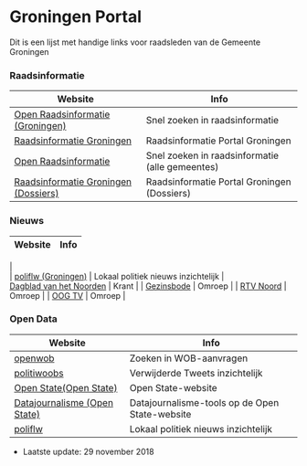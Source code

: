 # Groningen Portal

Dit is een lijst met handige links voor raadsleden van de Gemeente Groningen

### Raadsinformatie

| Website | Info |
| ------ | ------ |
|  [Open Raadsinformatie (Groningen)](https://zoek.openraadsinformatie.nl) | Snel zoeken in raadsinformatie |
|  [Raadsinformatie Groningen](https://groningen.raadsinformatie.nl) | Raadsinformatie Portal Groningen |
|  [Open Raadsinformatie](https://zoek.openraadsinformatie.nl) | Snel zoeken in raadsinformatie (alle gemeentes)|
|  [Raadsinformatie Groningen (Dossiers)](https://groningen.raadsinformatie.nl) | Raadsinformatie Portal Groningen (Dossiers) |

### Nieuws

| Website | Info |
| ------ | ------ |
|  
|  [poliflw (Groningen)](https://poliflw.nl/zoeken?location=Groningen) | Lokaal politiek nieuws inzichtelijk
|  
[Dagblad van het Noorden](https://dvhn.nl) | Krant |
|  [Gezinsbode](https://gezinsbode.nl) | Omroep |
|  [RTV Noord](https://rtvnoord.nl) | Omroep |
|  [OOG TV](https://oogtv.nl) | Omroep |
 
### Open Data

| Website | Info |
| ------ | ------ |
| [openwob](https://www.openwob.nl) | Zoeken in WOB-aanvragen
| [politiwoobs](http://politwoops.eu/) | Verwijderde Tweets inzichtelijk
| [Open State(Open State)](http://politwoops.eu/) |  Open State-website
| [Datajournalisme (Open State)](http://politwoops.eu/) | Datajournalisme-tools op de Open State-website
| [poliflw](https://poliflw.nl) | Lokaal politiek nieuws inzichtelijk

  - Laatste update: 29 november 2018
